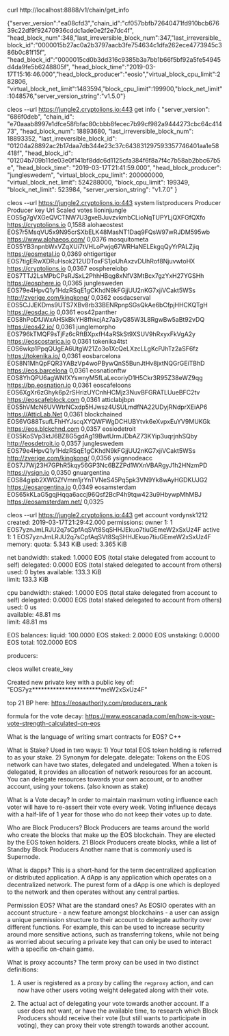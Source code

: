 curl http://localhost:8888/v1/chain/get_info

{"server_version":"ea08cfd3","chain_id":"cf057bbfb72640471fd910bcb67639c22df9f92470936cddc1ade0e2f2e7dc4f",
"head_block_num":348,"last_irreversible_block_num":347,"last_irreversible_block_id":"0000015b27ac0a2b3797aacb3fe754634c1dfa262ece4773945c386b0c81f15f",
"head_block_id":"0000015cd0b3dd316c9385b3a7bb1b66f5bf92a5fe54945d4da9fe5b6248805f",
"head_block_time":"2019-03-17T15:16:46.000","head_block_producer":"eosio","virtual_block_cpu_limit":282806,
"virtual_block_net_limit":1483594,"block_cpu_limit":199900,"block_net_limit":1048576,"server_version_string":"v1.5.0"}



cleos --url https://jungle2.cryptolions.io:443 get info
{
  "server_version": "686f0deb",
  "chain_id": "e70aaab8997e1dfce58fbfac80cbbb8fecec7b99cf982a9444273cbc64c41473",
  "head_block_num": 18893680,
  "last_irreversible_block_num": 18893352,
  "last_irreversible_block_id": "01204a28892ac2b17daa7db344e23c37c643831297593357746401aa1e58418f",
  "head_block_id": "01204b709b11de03e0f141bf8ddc6d1125cfa384f6f8a7f4c7b58ab2bbc67b5e",
  "head_block_time": "2019-03-17T21:41:59.000",
  "head_block_producer": "jungleswedem",
  "virtual_block_cpu_limit": 200000000,
  "virtual_block_net_limit": 524288000,
  "block_cpu_limit": 199349,
  "block_net_limit": 523984,
  "server_version_string": "v1.7.0"
}



cleos --url https://jungle2.cryptolions.io:443 system listproducers
Producer      Producer key                                              Url                                                         Scaled votes
lioninjungle  EOS5g7gVXGeQVCTNW7U3gxeBJuvzvkmbCLioNqTUPYLjQXFGfQXfo     https://cryptolions.io                                      0,1588
alohaeostest  EOS7r5MsqVU5x9N95crSXbELK48MasNT1Daq9FQsW97wRJDM595wb     https://www.alohaeos.com/                                   0,0376
mosquitometa  EOS5YB3npnbWxVZqXUi7tVHLoPwjq67WRHaNELEkgqQyYrPALZjiq     https://eosmetal.io                                         0,0369
ohtigertiger  EOS7tigERwXDRuHsok212UDToxFS1joUhAxzvDUhRof8NjuvwtoHX     https://cryptolions.io                                      0,0367
eosphereiobp  EOS7TTJ2LsMPbCPsRJSxL2PhhHBqg8xNfV3MtBcx7gzYxH27YGSHh     https://eosphere.io                                         0,0365
junglesweden  EOS79e4HpvQ1y1HdzRSqE1gCKhdN9kFGjjUU2nKG7xjiVCakt5WSs     http://zverige.com/kingkong/                                0,0362
eosdacserval  EOS5CJJEKDms9UTS7XBv8rb33BENRpnpSGsQkAe6bCfpjHHCKQTgH     https://eosdac.io                                           0,0361
eos42panther  EOS8hPoDfJWxAHSkBkYH8fhkcjAz7a3yQ85W3L8RgwBw5aBt92vDQ     https://eos42.io/                                           0,0361
junglemorpho  EOS796kTMQF9sTjFz6cRftBXpxfH4aRSkSt9XSUV9hRxyxFkVgA2y     https://eoscostarica.io                                     0,0361
tokenika4tst  EOS6wkp1PpqQUgEA6UtgW21Zo3o1XcQeLXzcLLgKcPJhTz2aSF6fz     https://tokenika.io/                                        0,0361
eosbarcelona  EOS8N1MhQpFQR3YABzVp4woPBywQnS5BunJtHv8jxtNQGrGEiTBhD     https://eos.barcelona                                       0,0361
eosnationftw  EOS8YhQPU6agWNfXYswnyM5fLaLecoriyD1H5Ckr3R95Z38eWZ9qg     https://bp.eosnation.io                                     0,0361
eoscafeloons  EOS6XgXr6zGhyk6p2rSHrizUYCnhHCMjz3NuvBFGRATLUueBFC2tv     https://eoscafeblock.com                                    0,0361
atticlabjbpn  EOS5hVMcN6UVWtrNCxdp5HJwsz4USULmdfNA22UDyjRNdprXEiAP6     https://AtticLab.Net                                        0,0361
blockchained  EOS6VG88TsufLFhHYJscqXYQWFWgDCHUBYtvk6eXvpxEuYV9MUKGk     https://eos.blckchnd.com                                    0,0357
eosiodetroit  EOS5KoSVp3ktJ6BZ8G5gdAg19BwtUrmJDbAZ73KYip3uqrjnhSQby     http://eosdetroit.io                                        0,0357
jungleswedem  EOS79e4HpvQ1y1HdzRSqE1gCKhdN9kFGjjUU2nKG7xjiVCakt5WSs     http://zverige.com/kingkong/                                0,0356
ysignnodeacc  EOS7J7Wj23H7GPhR5kqy56GP3Nc6BZZPd1WXnVBARgyJ1h2HNzmPD     https://ysign.io                                            0,0350
gnuargentina  EOS84gipb2XWGZfVmm1jrYnTVNeS45Pq5pk3VN9Yk8wAyHGDKUJG2     https://eosargentina.io                                     0,0349
eosamsterdam  EOS65kKLaG5gqjHqqa6accj96Qsf2BcP4h9tqw423u9HbywpMhMBJ     https://eosamsterdam.net/                                   0,0325




cleos --url https://jungle2.cryptolions.io:443 get account vordynsk1212
created: 2019-03-17T21:29:42.000
permissions: 
     owner     1:    1 EOS7yznJmLRJU2q7sCpfAqSVt8SqSHHJEkuo7tiuGEmeW2xSxUz4F
        active     1:    1 EOS7yznJmLRJU2q7sCpfAqSVt8SqSHHJEkuo7tiuGEmeW2xSxUz4F
memory: 
     quota:     5.343 KiB    used:     3.365 KiB  

net bandwidth: 
     staked:          1.0000 EOS           (total stake delegated from account to self)
     delegated:       0.0000 EOS           (total staked delegated to account from others)
     used:                 0 bytes
     available:        133.3 KiB  
     limit:            133.3 KiB  

cpu bandwidth:
     staked:          1.0000 EOS           (total stake delegated from account to self)
     delegated:       0.0000 EOS           (total staked delegated to account from others)
     used:                 0 us   
     available:        48.81 ms   
     limit:            48.81 ms   

EOS balances: 
     liquid:          100.0000 EOS
     staked:            2.0000 EOS
     unstaking:         0.0000 EOS
     total:           102.0000 EOS

producers:     <not voted>


cleos wallet create_key

Created new private key with a public key of: "EOS7yz***********************meW2xSxUz4F"

top 21 BP here:
https://eosauthority.com/producers_rank










formula for the vote decay:
https://www.eoscanada.com/en/how-is-your-vote-strength-calculated-on-eos

What is the language of writing smart contracts for EOS?
C++

What is Stake?
Used in two ways: 1) Your total EOS token holding is referred to as your stake. 2) Synonym for delegate.
delegate:
Tokens on the EOS network can have two states, delegated and undelegated.
When a token is delegated, it provides an allocation of network resources for an account.
You can delegate resources towards your own account, or to another account, using your tokens. (also known as stake)

What is a Vote decay?
In order to maintain maximum voting influence each voter will have to re-assert their vote every week.
Voting influence decays with a half-life of 1 year for those who do not keep their votes up to date.

Who are Block Producers?
Block Producers are teams around the world who create the blocks that make up the EOS blockchain.
They are elected by the EOS token holders. 21 Block Producers create blocks, while a list of Standby Block Producers
Another name that is commonly used is Supernode.

What is dapps?
This is a short-hand for the term decentralized application or distributed application.
A dApp is any application which operates on a decentralized network.
The purest form of a dApp is one which is deployed to the network and then operates without any central parties.

Permission EOS? What are the standard ones?
As EOSIO operates with an account structure - a new feature amongst blockchains - a user can assign a unique permission
structure to their account to delegate authority over different functions.
For example, this can be used to increase security around more sensitive actions, such as transferring tokens,
while not being as worried about securing a private key that can only be used to interact with a specific on-chain game.

What is proxy accounts?
The term proxy can be used in two distinct definitions:

1. A user is registered as a proxy by calling the `regproxy` action, and can now have other users voting weight delegated along with their vote.

2. The actual act of delegating your vote towards another account. If a user does not want, or have the available time,
to research which Block Producers should receive their vote (but still wants to participate in voting),
they can proxy their vote strength towards another account. 
